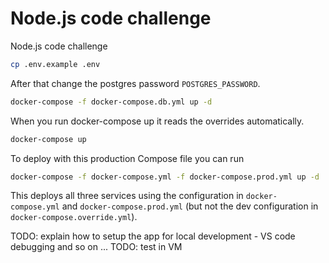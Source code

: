 # Node.js code challenge

Node.js code challenge

```bash
cp .env.example .env
```

After that change the postgres password `POSTGRES_PASSWORD`.

```bash
docker-compose -f docker-compose.db.yml up -d
```



When you run docker-compose up it reads the overrides automatically.

```bash
docker-compose up
```

To deploy with this production Compose file you can run

```bash
docker-compose -f docker-compose.yml -f docker-compose.prod.yml up -d
```

This deploys all three services using the configuration in `docker-compose.yml` and `docker-compose.prod.yml`
(but not the dev configuration in `docker-compose.override.yml`).

TODO: explain how to setup the app for local development - VS code debugging and so on ...
TODO: test in VM
